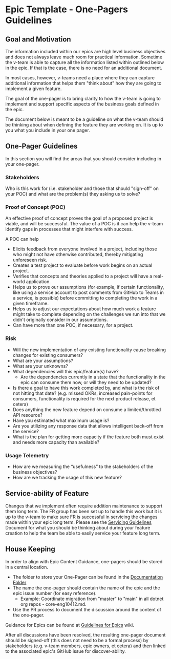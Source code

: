 # Epic Template - One-Pagers Guidelines

## Goal and Motivation

The information included within our epics are high level business objectives and does not always leave much room for practical information. Sometime the v-team is able to capture all the information listed within outlined below in the epic. If that is the case, there is no need for an additional document.

In most cases, however, v-teams need a place where they can capture additional information that helps them "think about" how they are going to implement a given feature.

The goal of the one-pager is to bring clarity to how the v-team is going to implement and support specific aspects of the business goals defined in the epic.

The document below is meant to be a guideline on what the v-team should be thinking about when defining the feature they are working on. It is up to you what you include in your one pager.

## One-Pager Guidelines

In this section you will find the areas that you should consider including in your one-pager.

### Stakeholders

Who is this work for (i.e. stakeholder and those that should "sign-off" on your POC) and what are the problem(s) they asking us to solve?  

### Proof of Concept (POC)

An effective proof of concept proves the goal of a proposed project is viable, and will be successful. The value of a POC is it can help the v-team identify gaps in processes that might interfere with success.

A POC can help
- Elicits feedback from everyone involved in a project, including those who might not have otherwise contributed, thereby mitigating unforeseen risk.
- Creates a test project to evaluate before work begins on an actual project. 
- Verifies that concepts and theories applied to a project will have a real-world application.
- Helps us to prove our assumptions (for example, if certain functionality, like using a service account to post comments from GitHub to Teams in a service, is possible) before committing to completing the work in a given timeframe.
- Helps us to adjust our expectations about how much work a feature might take to complete depending on the challenges we run into that we didn't originally consider in our assumptions.
- Can have more than one POC, if necessary, for a project.


### Risk

- Will the new implementation of any existing functionality cause breaking changes for existing consumers?
- What are your assumptions?
- What are your unknowns?
- What dependencies will this epic/feature(s) have?
  - Are the dependencies currently in a state that the functionality in the epic can consume them now, or will they need to be updated?
- Is there a goal to have this work completed by, and what is the risk of not hitting that date? (e.g. missed OKRs, increased pain-points for consumers, functionality is required for the next product release, et cetera)
- Does anything the new feature depend on consume a limited/throttled API resource? 
- Have you estimated what maximum usage is? 
- Are you utilizing any response data that allows intelligent back-off from the service?
- What is the plan for getting more capacity if the feature both must exist and needs more capacity than available?

### Usage Telemetry

- How are we measuring the “usefulness” to the stakeholders of the business objectives?
- How are we tracking the usage of this new feature?

## Service-ability of Feature

Changes that we implement often require addition maintenance to support them long term. The FR group has been set up to handle this work but it is up to the v-team to make sure FR is successful in servicing the changes made within your epic long term. Please see the [Servicing Guidelines](https://github.com/dotnet/arcade/blob/main/Documentation/Project-Docs/Servicing%20Guidelines.md) Document for what you should be thinking about during your feature creation to help the team be able to easily service your feature long term.

## House Keeping

In order to align with Epic Content Guidance, one-pagers should be stored in a central location. 
- The folder to store your One-Pager can be found in the [Documentation Folder](https://github.com/dotnet/arcade/tree/main/Documentation/TeamProcess/One-Pagers)
- The name the one-pager should contain the name of the epic and the epic issue number (for easy reference). 
  - Example: Coordinate migration from "master" to "main" in all dotnet org repos - core-eng10412.md. 
- Use the PR process to document the discussion around the content of the one-pager.

Guidance for Epics can be found at [Guidelines for Epics](https://dev.azure.com/dnceng/internal/_wiki/wikis/DNCEng%20Services%20Wiki/552/Guidelines-for-Epics) wiki.

After all discussions have been resolved, the resulting one-pager document should be signed-off (this does not need to be a formal process) by stakeholders (e.g. v-team members, epic owners, et cetera) and then linked to the associated epic's GitHub issue for discover-ability.
